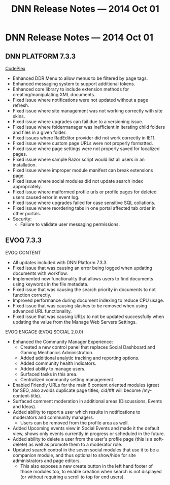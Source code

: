 ﻿---
uid: relnotes-2014-oct-01
locale: en
title: DNN Release Notes — 2014 Oct 01
dnneditions:
dnnversion: 09.02.00
---

# DNN Release Notes — 2014 Oct 01

## DNN PLATFORM 7.3.3

[CodePlex](https://dotnetnuke.codeplex.com/releases/view/134695)

*   Enhanced DDR Menu to allow menus to be filtered by page tags.
*   Enhanced messaging system to support additional tokens.
*   Enhanced core library to include extension methods for creating/manipulating XML documents.
*   Fixed issue where notifications were not updated without a page refresh.
*   Fixed issue where site management was not working correctly with site skins.
*   Fixed issue where upgrades can fail due to a versioning issue.
*   Fixed issue where foldermanager was inefficient in iterating child folders and files in a given folder.
*   Fixed issues where RadEditor provider did not work correctly in IE11.
*   Fixed issue where custom page URLs were not properly formatted.
*   Fixed issue where page settings were not properly saved for localized pages.
*   Fixed issue where sample Razor script would list all users in an installation.
*   Fixed issue where improper module manifest can break extensions page.
*   Fixed issue where social modules did not update search index appropriately.
*   Fixed issue where malformed profile urls or profile pages for deleted users caused error in event log.
*   Fixed issue where upgrades failed for case sensitive SQL collations.
*   Fixed issue where reordering tabs in one portal affected tab order in other portals.
*   Security:
    *   Failure to validate user messaging permissions.

## EVOQ 7.3.3

EVOQ CONTENT

*   All updates included with DNN Platform 7.3.3.
*   Fixed issue that was causing an error being logged when updating documents with workflow.
*   Implemented new functionality that allows users to find documents using keywords in the file metadata.
*   Fixed issue that was causing the search priority in documents to not function correctly.
*   Improved performance during document indexing to reduce CPU usage.
*   Fixed issue that was causing slashes to be removed when using advanced URL functionality.
*   Fixed issue that was causing URLs to not be updated successfully when updating the value from the Manage Web Servers Settings.

EVOQ ENGAGE (EVOQ SOCIAL 2.0.0)

*   Enhanced the Community Manager Experience:
    *   Created a new control panel that replaces Social Dashboard and Gaming Mechanics Administration.
    *   Added additional analytic tracking and reporting options.
    *   Added community health indicators.
    *   Added ability to manage users.
    *   Surfaced tasks in this area.
    *   Centralized community setting management.
*   Enabled Friendly URLs for the main 6 content oriented modules (great for SEO, also avoids duplicate page titles; cid/## will become /my-content-title).
*   Surfaced comment moderation in additional areas (Discussions, Events and Ideas).
*   Added ability to report a user which results in notifications to moderators and community managers.
    *   Users can be removed from the profile area as well.
*   Added Upcoming events view in Social Events and made it the default view, shows only events currently in progress or scheduled in the future.
*   Added ability to delete a user from the user's profile page (this is a soft-delete) as well as promote them to a moderator role.
*   Updated search control in the seven social modules that use it to be a companion module, and thus optional to show/hide for site administrators and page editors.
    *   This also exposes a new create button in the left hand footer of those modules too, to enable creation when search is not displayed (or without requiring a scroll to top for end users).
